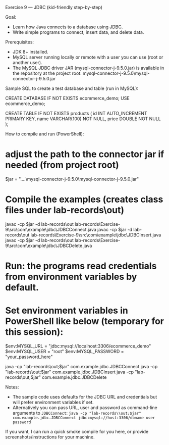 Exercise 9 — JDBC (kid-friendly step-by-step)

Goal:
- Learn how Java connects to a database using JDBC.
- Write simple programs to connect, insert data, and delete data.

Prerequisites:
- JDK 8+ installed.
- MySQL server running locally or remote with a user you can use (root or another user).
- The MySQL JDBC driver JAR (mysql-connector-j-9.5.0.jar) is available in the repository at the project root: mysql-connector-j-9.5.0\mysql-connector-j-9.5.0.jar

Sample SQL to create a test database and table (run in MySQL):

CREATE DATABASE IF NOT EXISTS ecommerce_demo;
USE ecommerce_demo;

CREATE TABLE IF NOT EXISTS products (
  id INT AUTO_INCREMENT PRIMARY KEY,
  name VARCHAR(100) NOT NULL,
  price DOUBLE NOT NULL
);

How to compile and run (PowerShell):

# adjust the path to the connector jar if needed (from project root)
$jar = "..\..\mysql-connector-j-9.5.0\mysql-connector-j-9.5.0.jar"

# Compile the examples (creates class files under lab-records\out)
javac -cp $jar -d lab-records\out lab-records\Exercise-9\src\com\example\jdbc\JDBCConnect.java
javac -cp $jar -d lab-records\out lab-records\Exercise-9\src\com\example\jdbc\JDBCInsert.java
javac -cp $jar -d lab-records\out lab-records\Exercise-9\src\com\example\jdbc\JDBCDelete.java

# Run: the programs read credentials from environment variables by default.
# Set environment variables in PowerShell like below (temporary for this session):
$env:MYSQL_URL = "jdbc:mysql://localhost:3306/ecommerce_demo"
$env:MYSQL_USER = "root"
$env:MYSQL_PASSWORD = "your_password_here"

java -cp "lab-records\out;$jar" com.example.jdbc.JDBCConnect
java -cp "lab-records\out;$jar" com.example.jdbc.JDBCInsert
java -cp "lab-records\out;$jar" com.example.jdbc.JDBCDelete

Notes:
- The sample code uses defaults for the JDBC URL and credentials but will prefer environment variables if set.
- Alternatively you can pass URL, user and password as command-line arguments to `JDBCConnect`:
  `java -cp "lab-records\\out;$jar" com.example.jdbc.JDBCConnect jdbc:mysql://host:3306/dbname user password`

If you want, I can run a quick smoke compile for you here, or provide screenshots/instructions for your machine.
